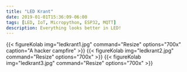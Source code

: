```yaml
---
title: "LED Krant"
date: 2019-01-01T15:36:09-06:00
tags: [LED, IoT, Micropython, ESP32, MQTT]
description: Everything looks better in LED!
---
```


{{< figureKolab img="ledkrant1.jpg" command="Resize" options="700x" caption="A hacker campfire" >}}
{{< figureKolab img="ledkrant2.jpg" command="Resize" options="700x" >}}
{{< figureKolab img="ledkrant3.jpg" command="Resize" options="700x" >}}
